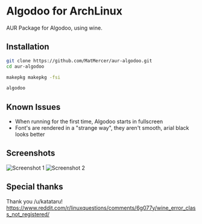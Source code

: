 # Algodoo for ArchLinux

AUR Package for Algodoo, using wine.

## Installation

```bash
git clone https://github.com/MatMercer/aur-algodoo.git
cd aur-algodoo

makepkg makepkg -fsi

algodoo
```

## Known Issues

* When running for the first time, Algodoo starts in fullscreen
* Font's are rendered in a "strange way", they aren't smooth, arial black looks better

## Screenshots

![Screenshot 1](https://i.imgur.com/c49L4Rz.png)
![Screenshot 2](https://i.imgur.com/hOqbVmC.png)

## Special thanks

Thank you /u/katataru! https://www.reddit.com/r/linuxquestions/comments/6g077y/wine_error_class_not_registered/
